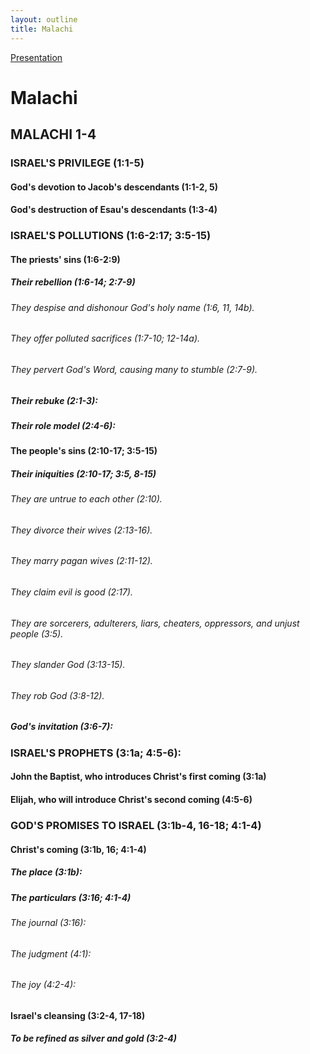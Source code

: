 ```yaml
---
layout: outline
title: Malachi
---
```

[Presentation](/Expository/ODP/Malachi/Malachi.odp)
# Malachi
## MALACHI 1-4
### ISRAEL\'S PRIVILEGE (1:1-5) 
####  God\'s devotion to Jacob\'s descendants (1:1-2, 5) 
####  God\'s destruction of Esau\'s descendants (1:3-4) 
### ISRAEL\'S POLLUTIONS (1:6-2:17; 3:5-15) 
####  The priests\' sins (1:6-2:9) 
#####  Their rebellion (1:6-14; 2:7-9) 
######  They despise and dishonour God\'s holy name (1:6, 11, 14b). 
######  They offer polluted sacrifices (1:7-10; 12-14a). 
######  They pervert God\'s Word, causing many to stumble (2:7-9). 
#####  Their rebuke (2:1-3): 
#####  Their role model (2:4-6): 
####  The people\'s sins (2:10-17; 3:5-15) 
#####  Their iniquities (2:10-17; 3:5, 8-15) 
######  They are untrue to each other (2:10). 
######  They divorce their wives (2:13-16). 
######  They marry pagan wives (2:11-12). 
######  They claim evil is good (2:17). 
######  They are sorcerers, adulterers, liars, cheaters, oppressors, and unjust people (3:5). 
######  They slander God (3:13-15). 
######  They rob God (3:8-12). 
#####  God\'s invitation (3:6-7): 
### ISRAEL\'S PROPHETS (3:1a; 4:5-6): 
####  John the Baptist, who introduces Christ\'s first coming (3:1a) 
####  Elijah, who will introduce Christ\'s second coming (4:5-6) 
### GOD\'S PROMISES TO ISRAEL (3:1b-4, 16-18; 4:1-4) 
####  Christ\'s coming (3:1b, 16; 4:1-4) 
#####  The place (3:1b): 
#####  The particulars (3:16; 4:1-4) 
######  The journal (3:16): 
######  The judgment (4:1): 
######  The joy (4:2-4): 
####  Israel\'s cleansing (3:2-4, 17-18) 
#####  To be refined as silver and gold (3:2-4) 
